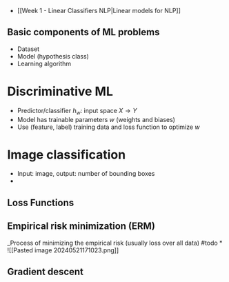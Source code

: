 
* [[Week 1 - Linear Classifiers NLP|Linear models for NLP]]


## Basic components of ML problems

* Dataset
* Model (hypothesis class)
* Learning algorithm


# Discriminative ML

* Predictor/classifier $h_w$: input space $X\rightarrow Y$
* Model has trainable parameters $w$ (weights and biases)
* Use (feature, label) training data and loss function to optimize $w$

# Image classification

* Input: image, output: number of bounding boxes
* 

## Loss Functions


## Empirical risk minimization (ERM)
_Process of minimizing the empirical risk (usually loss over all data)
#todo
* 
![[Pasted image 20240521171023.png]]

## Gradient descent

